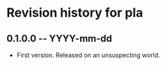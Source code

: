 # Revision history for pla

## 0.1.0.0  -- YYYY-mm-dd

* First version. Released on an unsuspecting world.

